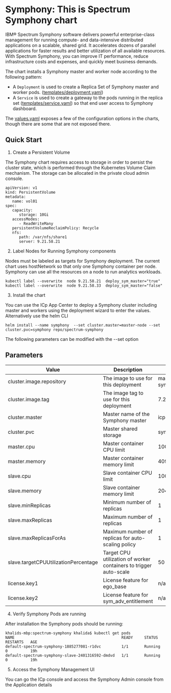 # Symphony: This is Spectrum Symphony chart

IBM® Spectrum Symphony software delivers powerful enterprise-class management for running compute- and data-intensive distributed applications on a scalable, shared grid. It accelerates dozens of parallel applications for faster results and better utilization of all available resources. With Spectrum Symphony, you can improve IT performance, reduce infrastructure costs and expenses, and quickly meet business demands.

The chart installs a Symphony master and worker node according to the following
pattern:

- A `Deployment` is used to create a Replica Set of Symphony master and worker pods.
  ([templates/deployment.yaml](templates/deployment.yaml))
- A `Service` is used to create a gateway to the pods running in the
  replica set ([templates/service.yaml](templates/svc.yaml)) so that end user
  access to Symphony dashboard.

The [values.yaml](values.yaml) exposes a few of the configuration options in the
charts, though there are some that are not exposed there.

Quick Start
-----------

1. Create a Persistent Volume


The Symphony chart requires access to storage in order to persist the cluster state, which is performed through the Kubernetes Volume Claim mechanism. The storage can be allocated in the private cloud admin console.

~~~
apiVersion: v1
kind: PersistentVolume
metadata:
   name: vol01
spec:
   capacity:
      storage: 10Gi
   accessModes:
      - ReadWriteMany
   persistentVolumeReclaimPolicy: Recycle
   nfs:
      path: /var/nfs/share1
      server: 9.21.58.21

~~~

2.  Label Nodes for Running Symphony components

Nodes must be labeled as targets for Symphony deployment. The current chart uses hostNetwork so that only one Symphony container per node. Symphony can use all the resources on a node to run analytics workloads. 

~~~
kubectl label --overwrite  node 9.21.58.21  deploy_sym_master="true"
kubectl label --overwrite  node 9.21.58.33  deploy_sym_master="false"
~~~

3. Install the chart

You can use the  ICp App Center to deploy a Symphony cluster including master and workers using the deployment wizard
to enter the values. Alternatively use the helm CLI

~~~
helm install --name symphony  --set cluster.master=master-node --set cluster.pvc=symphony repo/spectrum-symphony
~~~

The following parameters can be modified with the --set option

Parameters
----------


| Value                     | Description                                   | Default          |
|---------------------------|-----------------------------------------------|------------------|
| cluster.image.repository   | The image to use for this deployment          | master.cfc:8500/default/spectrum-symphony |
| cluster.image.tag          | The image tag to use for this deployment      | 7.2 |
| cluster.master             | Master name of the Symphony master | icp-worker1 |
| cluster.pvc                | Master shared storage | symphony |
| master.cpu                | Master container CPU limit      | 1000 |
| master.memory             | Master container memory limit      | 4096Mb |
| slave.cpu                 | Slave container CPU limit      | 1000 |
| slave.memory              | Slave container memory limit      | 2048Mb |
| slave.minReplicas         | Minimum number of replicas     | 1|
| slave.maxReplicas         | Maximum  number of replicas     | 1|
| slave.maxReplicasForAs   |  Maximum number of replicas for auto-scaling policy  | 1|
| slave.targetCPUUtilizationPercentage| Target CPU utilization of worker containers to trigger auto-scale   | 50|
| license.key1              | License feature for ego_base     | n/a |
| license.key2              | License feature for sym_adv_entitlement     | n/a |




4. Verify Symphony Pods are running

After installation the Symphony pods should be running:

~~~
khalids-mbp:spectrum-symphony khalida$ kubectl get pods
NAME                                               READY     STATUS    RESTARTS   AGE
default-spectrum-symphony-1885277081-r1dvc         1/1       Running   0          19h
default-spectrum-symphony-slave-2401316592-dmdvd   1/1       Running   0          19h
~~~

5. Access the Symphony Management UI

You can go the ICp console and access the Symphony Admin console from the Application details
